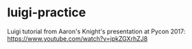 # luigi-practice
Luigi tutorial from Aaron's Knight's presentation at Pycon 2017: https://www.youtube.com/watch?v=jpkZGXrhZJ8
